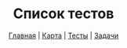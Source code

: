 <div align="center">

# Список тестов

[Главная](https://github.com/dollaween/javascript-roadmap)
|
[Карта](https://github.com/dollaween/javascript-roadmap/roadmap)
|
[Тесты](https://github.com/dollaween/javascript-roadmap/tests)
|
[Задачи](https://github.com/dollaween/javascript-roadmap/tasks)

</div>
